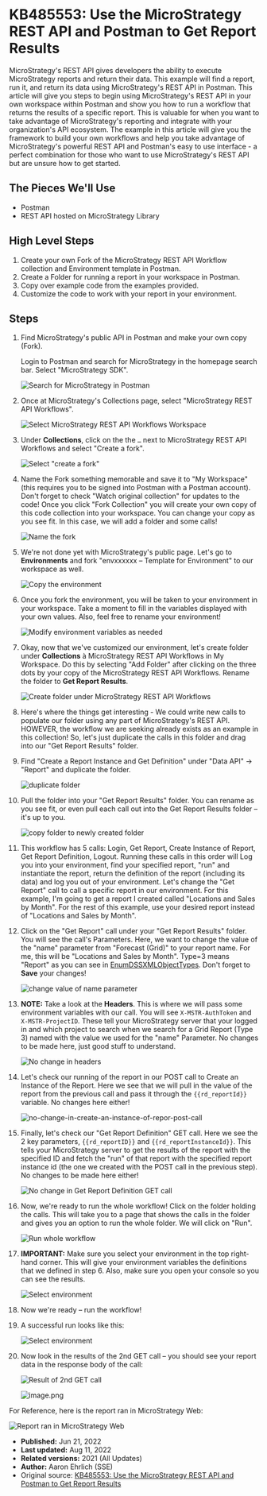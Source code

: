 # KB485553: Use the MicroStrategy REST API and Postman to Get Report Results

MicroStrategy's REST API gives developers the ability to execute MicroStrategy reports and return their data. This example will find a report, run it, and return its data using MicroStrategy's REST API in Postman. This article will give you steps to begin using MicroStrategy's REST API in your own workspace within Postman and show you how to run a workflow that returns the results of a specific report. This is valuable for when you want to take advantage of MicroStrategy's reporting and integrate with your organization's API ecosystem. The example in this article will give you the framework to build your own workflows and help you take advantage of MicroStrategy's powerful REST API and Postman's easy to use interface - a perfect combination for those who want to use MicroStrategy's REST API but are unsure how to get started.

## The Pieces We'll Use

- Postman
- REST API hosted on MicroStrategy Library

## High Level Steps

1. Create your own Fork of the MicroStrategy REST API Workflow collection and Environment template in Postman.
1. Create a Folder for running a report in your workspace in Postman.
1. Copy over example code from the examples provided.
1. Customize the code to work with your report in your environment.

## Steps

1. Find MicroStrategy's public API in Postman and make your own copy (Fork).

   Login to Postman and search for MicroStrategy in the homepage search bar. Select "MicroStrategy SDK".

   ![Search for MicroStrategy in Postman](./images/get-report-results-workflow-example/search-for-microstrategy-in-postman.jpeg)

1. Once at MicroStrategy's Collections page, select "MicroStrategy REST API Workflows".

   ![Select MicroStrategy REST API Workflows Workspace](./images/get-report-results-workflow-example/select-microstrategy-rest-api-workflows-workspace.jpeg)

1. Under **Collections**, click on the the `…` next to MicroStrategy REST API Workflows and select "Create a fork".

   ![Select "create a fork"](./images/get-report-results-workflow-example/select-create-a-fork.jpeg)

1. Name the Fork something memorable and save it to "My Workspace" (this requires you to be signed into Postman with a Postman account). Don't forget to check "Watch original collection" for updates to the code! Once you click "Fork Collection" you will create your own copy of this code collection into your workspace. You can change your copy as you see fit. In this case, we will add a folder and some calls!

   ![Name the fork](./images/get-report-results-workflow-example/name-the-fork.jpeg)

1. We're not done yet with MicroStrategy's public page. Let's go to **Environments** and fork "envxxxxxx – Template for Environment" to our workspace as well.

   ![Copy the environment](./images/get-report-results-workflow-example/copy-the-environment.jpeg)

1. Once you fork the environment, you will be taken to your environment in your workspace. Take a moment to fill in the variables displayed with your own values. Also, feel free to rename your environment!

   ![Modify environment variables as needed](./images/get-report-results-workflow-example/modify-envitonment-variables-as-needed.jpeg)

1. Okay, now that we've customized our environment, let's create folder under **Collections** à MicroStrategy REST API Workflows in My Workspace. Do this by selecting "Add Folder" after clicking on the three dots by your copy of the MicroStrategy REST API Workflows. Rename the folder to **Get Report Results**.

   ![Create folder under MicroStrategy REST API Workflows](./images/get-report-results-workflow-example/create-folder-under-microstrategy-rest-api-workflows.jpeg)

1. Here's where the things get interesting - We could write new calls to populate our folder using any part of MicroStrategy's REST API.  HOWEVER, the workflow we are seeking already exists as an example in this collection! So, let's just duplicate the calls in this folder and drag into our "Get Report Results" folder.

1. Find "Create a Report Instance and Get Definition" under "Data API" -> "Report" and duplicate the folder.

   ![duplicate folder](./images/get-report-results-workflow-example/duplicate-folder.jpeg)

1. Pull the folder into your "Get Report Results" folder. You can rename as you see fit, or even pull each call out into the Get Report Results folder – it's up to you.

   ![copy folder to newly created folder](./images/get-report-results-workflow-example/copy-folder-to-newly-created-folder.jpeg)

1. This workflow has 5 calls: Login, Get Report, Create Instance of Report, Get Report Definition, Logout. Running these calls in this order will Log you into your environment, find your specified report, "run" and instantiate the report, return the definition of the report (including its data) and log you out of your environment. Let's change the "Get Report" call to call a specific report in our environment. For this example, I'm going to get a report I created called "Locations and Sales by Month". For the rest of this example, use your desired report instead of "Locations and Sales by Month".

1. Click on the "Get Report" call under your "Get Report Results" folder. You will see the call's Parameters. Here, we want to change the value of the "name" parameter from "Forecast (Grid)" to your report name. For me, this will be "Locations and Sales by Month". Type=3 means "Report" as you can see in [EnumDSSXMLObjectTypes](https://www2.microstrategy.com/producthelp/Current/ReferenceFiles/reference/com/microstrategy/webapi/EnumDSSXMLObjectTypes.html). Don't forget to **Save** your changes!

   ![change value of name parameter](./images/get-report-results-workflow-example/change-value-of-name-parameter.jpeg)

1. **NOTE:** Take a look at the **Headers**. This is where we will pass some environment variables with our call. You will see `X-MSTR-AuthToken` and `X-MSTR-ProjectID`. These tell your MicroStrategy server that your logged in and which project to search when we search for a Grid Report (Type 3) named with the value we used for the "name" Parameter. No changes to be made here, just good stuff to understand.

   ![No change in headers](./images/get-report-results-workflow-example/no-change-in-headers.jpeg)

1. Let's check our running of the report in our POST call to Create an Instance of the Report. Here we see that we will pull in the value of the report from the previous call and pass it through the `{{rd_reportId}}` variable. No changes here either!

   ![no-change-in-create-an-instance-of-repor-post-call](./images/get-report-results-workflow-example/no-change-in-create-an-instance-of-repor-post-call.jpeg)

1. Finally, let's check our "Get Report Definition" GET call. Here we see the 2 key parameters, `{{rd_reportID}}` and `{{rd_reportInstanceId}}`. This tells your MicroStrategy server to get the results of the report with the specified ID and fetch the "run" of that report with the specified report instance id (the one we created with the POST call in the previous step). No changes to be made here either!

   ![No change in Get Report Definition GET call](./images/get-report-results-workflow-example/no-change-in-get-report-definition-get-call.jpeg)

1. Now, we're ready to run the whole workflow! Click on the folder holding the calls. This will take you to a page that shows the calls in the folder and gives you an option to run the whole folder. We will click on "Run".

   ![Run whole workflow](./images/get-report-results-workflow-example/run-whole-workflow.jpeg)

1. **IMPORTANT:** Make sure you select your environment in the top right-hand corner. This will give your environment variables the definitions that we defined in step 6. Also, make sure you open your console so you can see the results.

   ![Select environment](./images/get-report-results-workflow-example/select-environment.jpeg)

1. Now we're ready – run the workflow!

1. A successful run looks like this:

   ![Select environment](./images/get-report-results-workflow-example/successful-run-result.jpeg)

1. Now look in the results of the 2nd GET call – you should see your report data in the response body of the call:

   ![Result of 2nd GET call](./images/get-report-results-workflow-example/result-of-2nd-get-call.jpeg)

   ![image.png](./images/get-report-results-workflow-example/response-in-log.jpeg)

For Reference, here is the report ran in MicroStrategy Web:

![Report ran in MicroStrategy Web](./images/get-report-results-workflow-example/report-ran-in-microstrategy-web.jpeg)

- **Published:** Jun 21, 2022
- **Last updated:** Aug 11, 2022
- **Related versions:** 2021 (All Updates)
- **Author:** Aaron Ehrlich (SSE)
- Original source: [KB485553: Use the MicroStrategy REST API and Postman to Get Report Results](https://community.microstrategy.com/s/article/Use-the-MicroStrategy-REST-API-and-Postman-to-Get-Report-Results?language=en_US)
